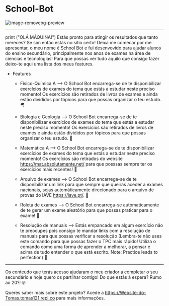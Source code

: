 # School-Bot

![image-removebg-preview](https://user-images.githubusercontent.com/88251894/188637972-f1ebde6a-4c01-4b46-9dab-ffe6e4c1d156.png)  


-----------------------------------------------------------------------------------------------------------------------------------------------------------------------

print ("OLÁ MÁQUINA!")
Estás pronto para atingir os resultados que tanto mereces? Se sim então estás no sítio certo! Deixa me comecar por me apresentar, o meu nome é School Bot e fui desenvovido para ajudar alunos do ensino secundário, principalmente nos anos de exames na área de ciencias e tecnologias! Para que possas ver tudo aquilo que consigo fazer deixo-te aqui uma lista dos meus features.

- Features
  - Físico-Química A --> O School Bot encarrega-se de te disponibilizar exercícios de exames do tema que estás a estudar neste preciso momento! Os exercícios são retirados   de livros de exames e ainda estão divididos por tópicos para que possas organizar o teu estudo. 🪂
  
  - Biologia e Geologia --> O School Bot encarrega-se de te disponibilizar exercícios de exames do tema que estás a estudar neste preciso momento! Os exercícios são       retirados   de livros de exames e ainda estão divididos por tópicos para que possas organizar o teu estudo. 🧬

  - Matemática A --> O School Bot encarrega-se de te disponibilizar exercícios de exames do tema que estás a estudar neste preciso momento! Os exercícios são               retirados do website https://mat.absolutamente.net/ para que posssas sempre ter os exercícios mais recentes! 📐

  - Arquivo de exames --> O School Bot encarrega-se de te disponibilizar um link para que sempre que queiras aceder a exames nacionais, sejas automáticamente             direcionado   para o arquivo de provas do IAVE https://iave.pt/. 📝

  - Roleta de exames --> O School Bot encarrega-se automaticamente de te gerar um exame aleatório para que possas praticar para o exame! 🎰

  - Resolução de manuais --> Estás empancado em algum exercício não te preocupes pois consigo te mandar links com a resolução de manuais para que possas verificar a     resolução (Lembra-te não uses este comando para que possas fazer o TPC mais rápido! Utiliza o comando como uma forma de aprender a melhorar, a pensar e acima de tudo   entender o que está escrito. Note: Practice leads to perfection) 📖
-----------------------------------------------------------------------------------------------------------------------------------------------------------------------
  
Os conteudo que terás acesso ajudaram o meu criador a completar o seu secundário e hoje quero os partilhar contigo! Do que estás à espera? Rumo ao 20?! 🤓

Queres saber mais sobre este projeto? Acede a https://Website-do-Tomas.tomas121.repl.co para mais informações.








